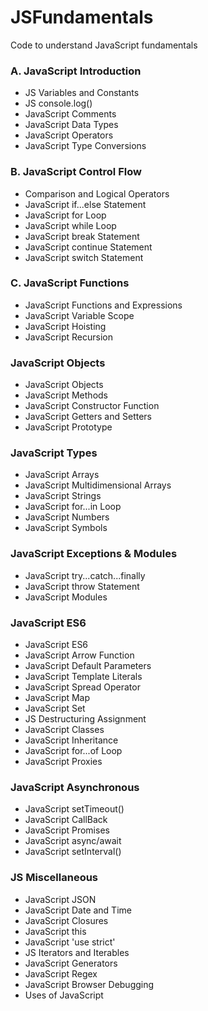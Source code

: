 # JSFundamentals
Code to understand JavaScript fundamentals 
### A. JavaScript Introduction
* JS Variables and Constants
* JS console.log()
* JavaScript Comments
* JavaScript Data Types
* JavaScript Operators
* JavaScript Type Conversions
### B. JavaScript Control Flow
* Comparison and Logical Operators
* JavaScript if...else Statement
* JavaScript for Loop
* JavaScript while Loop
* JavaScript break Statement
* JavaScript continue Statement
* JavaScript switch Statement
### C. JavaScript Functions
* JavaScript Functions and Expressions
* JavaScript Variable Scope
* JavaScript Hoisting
* JavaScript Recursion
### JavaScript Objects
* JavaScript Objects
* JavaScript Methods
* JavaScript Constructor Function
* JavaScript Getters and Setters
* JavaScript Prototype
### JavaScript Types
* JavaScript Arrays
* JavaScript Multidimensional Arrays
* JavaScript Strings
* JavaScript for...in Loop
* JavaScript Numbers
* JavaScript Symbols
### JavaScript Exceptions & Modules
* JavaScript try...catch...finally
* JavaScript throw Statement
* JavaScript Modules
### JavaScript ES6
* JavaScript ES6
* JavaScript Arrow Function
* JavaScript Default Parameters
* JavaScript Template Literals
* JavaScript Spread Operator
* JavaScript Map
* JavaScript Set
* JS Destructuring Assignment
* JavaScript Classes
* JavaScript Inheritance
* JavaScript for...of Loop
* JavaScript Proxies
### JavaScript Asynchronous
* JavaScript setTimeout()
* JavaScript CallBack
* JavaScript Promises
* JavaScript async/await
* JavaScript setInterval()
### JS Miscellaneous
* JavaScript JSON
* JavaScript Date and Time
* JavaScript Closures
* JavaScript this
* JavaScript 'use strict'
* JS Iterators and Iterables
* JavaScript Generators
* JavaScript Regex
* JavaScript Browser Debugging
* Uses of JavaScript
